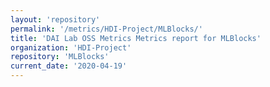```yaml
---
layout: 'repository'
permalink: '/metrics/HDI-Project/MLBlocks/'
title: 'DAI Lab OSS Metrics Metrics report for MLBlocks'
organization: 'HDI-Project'
repository: 'MLBlocks'
current_date: '2020-04-19'
---
```

